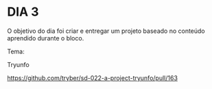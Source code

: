 # DIA 3

O objetivo do dia foi criar e entregar um projeto baseado no conteúdo aprendido durante o bloco.

Tema:

Tryunfo

https://github.com/tryber/sd-022-a-project-tryunfo/pull/163

